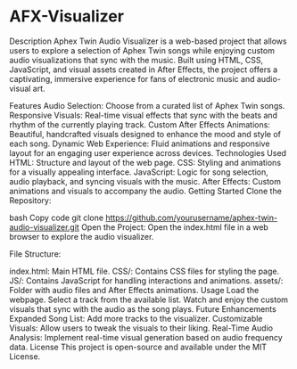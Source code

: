 # AFX-Visualizer

Description
Aphex Twin Audio Visualizer is a web-based project that allows users to explore a selection of Aphex Twin songs while enjoying custom audio visualizations that sync with the music. Built using HTML, CSS, JavaScript, and visual assets created in After Effects, the project offers a captivating, immersive experience for fans of electronic music and audio-visual art.

Features
Audio Selection: Choose from a curated list of Aphex Twin songs.
Responsive Visuals: Real-time visual effects that sync with the beats and rhythm of the currently playing track.
Custom After Effects Animations: Beautiful, handcrafted visuals designed to enhance the mood and style of each song.
Dynamic Web Experience: Fluid animations and responsive layout for an engaging user experience across devices.
Technologies Used
HTML: Structure and layout of the web page.
CSS: Styling and animations for a visually appealing interface.
JavaScript: Logic for song selection, audio playback, and syncing visuals with the music.
After Effects: Custom animations and visuals to accompany the audio.
Getting Started
Clone the Repository:

bash
Copy code
git clone https://github.com/yourusername/aphex-twin-audio-visualizer.git
Open the Project: Open the index.html file in a web browser to explore the audio visualizer.

File Structure:

index.html: Main HTML file.
CSS/: Contains CSS files for styling the page.
JS/: Contains JavaScript for handling interactions and animations.
assets/: Folder with audio files and After Effects animations.
Usage
Load the webpage.
Select a track from the available list.
Watch and enjoy the custom visuals that sync with the audio as the song plays.
Future Enhancements
Expanded Song List: Add more tracks to the visualizer.
Customizable Visuals: Allow users to tweak the visuals to their liking.
Real-Time Audio Analysis: Implement real-time visual generation based on audio frequency data.
License
This project is open-source and available under the MIT License.
